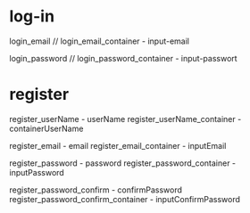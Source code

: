 # log-in
login_email //
login_email_container - input-email

login_password //
login_password_container - input-passwort

# register
register_userName - userName
register_userName_container - containerUserName

register_email - email
register_email_container - inputEmail

register_password - password
register_password_container - inputPassword

register_password_confirm - confirmPassword
register_password_confirm_container - inputConfirmPassword
